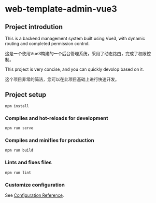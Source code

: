 # web-template-admin-vue3

## Project introdution
This is a backend management system built using Vue3, with dynamic routing and completed permission control.

这是一个使用Vue3构建的一个后台管理系统，采用了动态路由，完成了权限控制。

This project is very concise, and you can quickly devolop based on it.

这个项目非常的简洁，您可以在此项目基础上进行快速开发。

## Project setup
```
npm install
```

### Compiles and hot-reloads for development
```
npm run serve
```

### Compiles and minifies for production
```
npm run build
```

### Lints and fixes files
```
npm run lint
```

### Customize configuration
See [Configuration Reference](https://cli.vuejs.org/config/).
